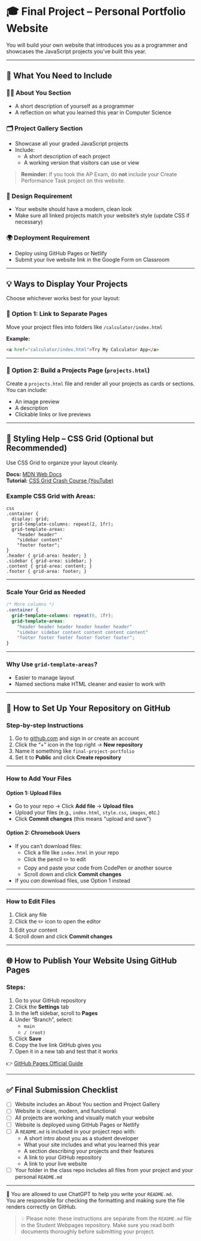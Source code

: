 # 🎓 Final Project – Personal Portfolio Website

You will build your own website that introduces you as a programmer and showcases the JavaScript projects you’ve built this year.

---

## 🔧 What You Need to Include

### 🧑‍💻 About You Section
- A short description of yourself as a programmer  
- A reflection on what you learned this year in Computer Science

### 🗂 Project Gallery Section
- Showcase all your graded JavaScript projects  
- Include:
  - A short description of each project  
  - A working version that visitors can use or view  

> **Reminder:** If you took the AP Exam, do **not** include your Create Performance Task project on this website.

### 🎨 Design Requirement
- Your website should have a modern, clean look  
- Make sure all linked projects match your website’s style (update CSS if necessary)

### 🌍 Deployment Requirement
- Deploy using GitHub Pages or Netlify  
- Submit your live website link in the Google Form on Classroom

---

## 💡 Ways to Display Your Projects

Choose whichever works best for your layout:

### 🔗 Option 1: Link to Separate Pages
Move your project files into folders like `/calculator/index.html`

**Example:**  
```html  
<a href="calculator/index.html">Try My Calculator App</a>  
```

---

### 📄 Option 2: Build a Projects Page (`projects.html`)
Create a `projects.html` file and render all your projects as cards or sections. You can include:
- An image preview  
- A description  
- Clickable links or live previews  

---

## 🎨 Styling Help – CSS Grid (Optional but Recommended)

Use CSS Grid to organize your layout cleanly.

**Docs:** [MDN Web Docs](https://developer.mozilla.org/en-US/docs/Web/CSS/CSS_Grid_Layout)  
**Tutorial:** [CSS Grid Crash Course (YouTube)](https://www.youtube.com/watch?v=jV8B24rSN5o)

### Example CSS Grid with Areas:

```
css  
.container {  
  display: grid;  
  grid-template-columns: repeat(2, 1fr);  
  grid-template-areas:  
    "header header"  
    "sidebar content"  
    "footer footer";  
}  
.header { grid-area: header; }  
.sidebar { grid-area: sidebar; }  
.content { grid-area: content; }  
.footer { grid-area: footer; }  
```

---

### Scale Your Grid as Needed

```css  
/* More columns */  
.container {  
  grid-template-columns: repeat(6, 1fr);  
  grid-template-areas:  
    "header header header header header header"  
    "sidebar sidebar content content content content"  
    "footer footer footer footer footer footer";  
}  
```

---

### Why Use `grid-template-areas`?
- Easier to manage layout  
- Named sections make HTML cleaner and easier to work with  

---

## 📁 How to Set Up Your Repository on GitHub

### Step-by-step Instructions
1. Go to [github.com](https://github.com) and sign in or create an account  
2. Click the “+” icon in the top right → **New repository**  
3. Name it something like `final-project-portfolio`  
4. Set it to **Public** and click **Create repository**

---

### How to Add Your Files

#### Option 1: Upload Files
- Go to your repo → Click **Add file** → **Upload files**  
- Upload your files (e.g., `index.html`, `style.css`, `images`, etc.)  
- Click **Commit changes** (this means "upload and save")

#### Option 2: Chromebook Users
- If you can’t download files:
  - Click a file like `index.html` in your repo  
  - Click the pencil ✏️ to edit  
  - Copy and paste your code from CodePen or another source  
  - Scroll down and click **Commit changes**  
- If you *can* download files, use Option 1 instead

---

### How to Edit Files
1. Click any file  
2. Click the ✏️ icon to open the editor  
3. Edit your content  
4. Scroll down and click **Commit changes**

---

## 🌐 How to Publish Your Website Using GitHub Pages

### Steps:
1. Go to your GitHub repository  
2. Click the **Settings** tab  
3. In the left sidebar, scroll to **Pages**  
4. Under “Branch”, select:
   - `main`  
   - `/ (root)`  
5. Click **Save**  
6. Copy the live link GitHub gives you  
7. Open it in a new tab and test that it works  

👉 [GitHub Pages Official Guide](https://pages.github.com/)

---

## ✅ Final Submission Checklist

- [ ] Website includes an About You section and Project Gallery  
- [ ] Website is clean, modern, and functional  
- [ ] All projects are working and visually match your website  
- [ ] Website is deployed using GitHub Pages or Netlify  
- [ ] A `README.md` is included in your project repo with:
  - A short intro about you as a student developer  
  - What your site includes and what you learned this year  
  - A section describing your projects and their features  
  - A link to your GitHub repository  
  - A link to your live website  
- [ ] Your folder in the class repo includes all files from your project and your personal `README.md`

---

💬 You are allowed to use ChatGPT to help you write your `README.md`.  
You are responsible for checking the formatting and making sure the file renders correctly on GitHub.

> 💡 Please note: these instructions are separate from the `README.md` file in the Student Webpages repository. Make sure you read both documents thoroughly before submitting your project.
